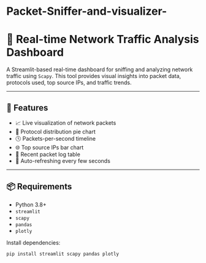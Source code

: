 # Packet-Sniffer-and-visualizer-
# 📡 Real-time Network Traffic Analysis Dashboard

A Streamlit-based real-time dashboard for sniffing and analyzing network traffic using `Scapy`. This tool provides visual insights into packet data, protocols used, top source IPs, and traffic trends.

---

## 🚀 Features

- 📈 Live visualization of network packets
- 🧠 Protocol distribution pie chart
- 🕓 Packets-per-second timeline
- 🌐 Top source IPs bar chart
- 🧾 Recent packet log table
- 🔁 Auto-refreshing every few seconds

---

## 📦 Requirements

- Python 3.8+
- `streamlit`
- `scapy`
- `pandas`
- `plotly`

Install dependencies:

```bash
pip install streamlit scapy pandas plotly
